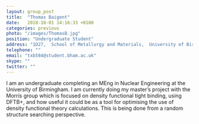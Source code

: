```yaml
---
layout: group_post
title:  "Thomas Baigent"
date:   2018-10-01 14:16:33 +0100
categories: previous
photo: "/images/ThomasB.jpg"
position: "Undergraduate Student"
address: "1D27,  School of Metallurgy and Materials,  University of Birmingham  Edgbaston  Birmingham  B15 2TT  UK" 
telephone: ""
email: "txb584@student.bham.ac.uk"
skype: ""
twitter: ""
---
```

I am an undergraduate completing an MEng in Nuclear Engineering at the University of Birmingham. I am currently doing my master’s project with the Morris group which is focused on density functional tight binding, using DFTB+, and how useful it could be as a tool for optimising the use of density functional theory calculations. This is being done from a random structure searching perspective.
